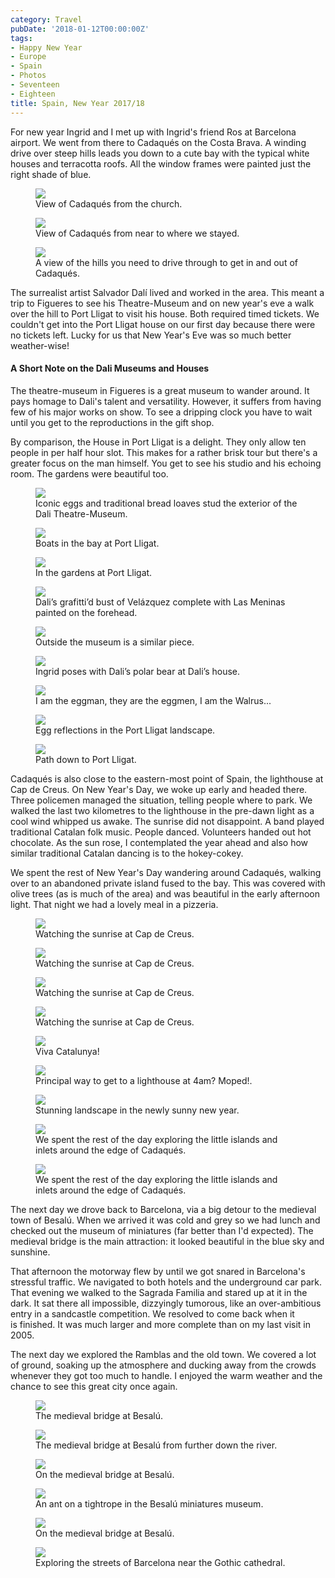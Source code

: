 ```yaml
---
category: Travel
pubDate: '2018-01-12T00:00:00Z'
tags:
- Happy New Year
- Europe
- Spain
- Photos
- Seventeen
- Eighteen
title: Spain, New Year 2017/18
---
```

For new year Ingrid and I met up with Ingrid's friend Ros at Barcelona airport. We went from there to Cadaqués on the Costa Brava. A winding drive over steep hills leads you down to a cute bay with the typical white houses and terracotta roofs. All the window frames were painted just the right shade of blue.

<figure>
<img src="../../assets/images/cadaques/Spain01.jpg" />
<figcaption>View of Cadaqués from the church.</figcaption>
</figure>

<figure>
<img src="../../assets/images/cadaques/Spain02.jpg" />
<figcaption>View of Cadaqués from near to where we stayed.</figcaption>
</figure>

<figure>
<img src="../../assets/images/cadaques/Spain03.jpg" />
<figcaption>A view of the hills you need to drive through to get in and out of Cadaqués.</figcaption>
</figure>

The surrealist artist Salvador Dalí lived and worked in the area. This meant a trip to Figueres to see his Theatre-Museum and on new year's eve a walk over the hill to Port Lligat to visit his house. Both required timed tickets. We couldn't get into the Port Lligat house on our first day because there were no tickets left. Lucky for us that New Year's Eve was so much better weather-wise!

#### A Short Note on the Dali Museums and Houses
The theatre-museum in Figueres is a great museum to wander around. It pays homage to Dali's talent and versatility. However, it suffers from having few of his major works on show. To see a dripping clock you have to wait until you get to the reproductions in the gift shop.

By comparison, the House in Port Lligat is a delight. They only allow ten people in per half hour slot. This makes for a rather brisk tour but there's a greater focus on the man himself. You get to see his studio and his echoing room. The gardens were beautiful too. 

<figure>
<img src="../../assets/images/cadaques/Spain06.jpg" />
<figcaption>Iconic eggs and traditional bread loaves stud the exterior of the Dali Theatre-Museum.</figcaption>
</figure>

<figure>
<img src="../../assets/images/cadaques/Spain07.jpg" />
<figcaption>Boats in the bay at Port Lligat.</figcaption>
</figure>

<figure>
<img src="../../assets/images/cadaques/Spain11.jpg" />
<figcaption>In the gardens at Port Lligat.</figcaption>
</figure>

<figure>
<img src="../../assets/images/cadaques/Spain04.jpg" />
<figcaption>Dali’s grafitti’d bust of Velázquez complete with Las Meninas painted on the forehead.</figcaption>
</figure>

<figure>
<img src="../../assets/images/cadaques/Spain05.jpg" />
<figcaption>Outside the museum is a similar piece.</figcaption>
</figure>

<figure>
<img src="../../assets/images/cadaques/Spain08.jpg" />
<figcaption>Ingrid poses with Dali’s polar bear at Dali’s house.</figcaption>
</figure>

<figure>
<img src="../../assets/images/cadaques/Spain09.jpg" />
<figcaption>I am the eggman, they are the eggmen, I am the Walrus...</figcaption>
</figure>

<figure>
<img src="../../assets/images/cadaques/Spain10.jpg" />
<figcaption>Egg reflections in the Port Lligat landscape.</figcaption>
</figure>

<figure>
<img src="../../assets/images/cadaques/Spain10a.jpg" />
<figcaption>Path down to Port Lligat.</figcaption>
</figure>

Cadaqués is also close to the eastern-most point of Spain, the lighthouse at Cap de Creus. On New Year's Day, we woke up early and headed there. Three policemen managed the situation, telling people where to park. We walked the last two kilometres to the lighthouse in the pre-dawn light as a cool wind whipped us awake. The sunrise did not disappoint. A band played traditional Catalan folk music. People danced. Volunteers handed out hot chocolate. As the sun rose, I contemplated the year ahead and also how similar traditional Catalan dancing is to the hokey-cokey.

We spent the rest of New Year's Day wandering around Cadaqués, walking over to an abandoned private island fused to the bay. This was covered with olive trees (as is much of the area) and was beautiful in the early afternoon light. That night we had a lovely meal in a pizzeria.

<figure>
<img src="../../assets/images/cadaques/Spain12.jpg" />
<figcaption>Watching the sunrise at Cap de Creus.</figcaption>
</figure>

<figure>
<img src="../../assets/images/cadaques/Spain13.jpg" />
<figcaption>Watching the sunrise at Cap de Creus.</figcaption>
</figure>

<figure>
<img src="../../assets/images/cadaques/Spain13b.jpg" />
<figcaption>Watching the sunrise at Cap de Creus.</figcaption>
</figure>

<figure>
<img src="../../assets/images/cadaques/Spain14.jpg" />
<figcaption>Watching the sunrise at Cap de Creus.</figcaption>
</figure>

<figure>
<img src="../../assets/images/cadaques/Spain15.jpg" />
<figcaption>Viva Catalunya!</figcaption>
</figure>

<figure>
<img src="../../assets/images/cadaques/Spain15b.jpg" />
<figcaption>Principal way to get to a lighthouse at 4am? Moped!.</figcaption>
</figure>

<figure>
<img src="../../assets/images/cadaques/Spain16.jpg" />
<figcaption>Stunning landscape in the newly sunny new year.</figcaption>
</figure>

<figure>
<img src="../../assets/images/cadaques/Spain17.jpg" />
<figcaption>We spent the rest of the day exploring the little islands and inlets around the edge of Cadaqués.</figcaption>
</figure>

<figure>
<img src="../../assets/images/cadaques/Spain17b.jpg" />
<figcaption>We spent the rest of the day exploring the little islands and inlets around the edge of Cadaqués.</figcaption>
</figure>

The next day we drove back to Barcelona, via a big detour to the medieval town of Besalú. When we arrived it was cold and grey so we had lunch and checked out the museum of miniatures (far better than I'd expected). The medieval bridge is the main attraction: it looked beautiful in the blue sky and sunshine.

That afternoon the motorway flew by until we got snared in Barcelona's stressful traffic. We navigated to both hotels and the underground car park. That evening we walked to the Sagrada Familia and stared up at it in the dark. It sat there all impossible, dizzyingly tumorous, like an over-ambitious entry in a sandcastle competition. We resolved to come back when it is finished. It was much larger and more complete than on my last visit in 2005.

The next day we explored the Ramblas and the old town. We covered a lot of ground, soaking up the atmosphere and ducking away from the crowds whenever they got too much to handle. I enjoyed the warm weather and the chance to see this great city once again.

<figure>
<img src="../../assets/images/cadaques/Spain19.jpg" />
<figcaption>The medieval bridge at Besalú.</figcaption>
</figure>

<figure>
<img src="../../assets/images/cadaques/Spain20.jpg" />
<figcaption>The medieval bridge at Besalú from further down the river.</figcaption>
</figure>

<figure>
<img src="../../assets/images/cadaques/Spain20b.jpg" />
<figcaption>On the medieval bridge at Besalú.</figcaption>
</figure>

<figure>
<img src="../../assets/images/cadaques/Spain18.jpg" />
<figcaption>An ant on a tightrope in the Besalú miniatures museum.</figcaption>
</figure>

<figure>
<img src="../../assets/images/cadaques/Spain21.jpg" />
<figcaption>On the medieval bridge at Besalú.</figcaption>
</figure>

<figure>
<img src="../../assets/images/cadaques/Spain22.jpg" />
<figcaption>Exploring the streets of Barcelona near the Gothic cathedral.</figcaption>
</figure>